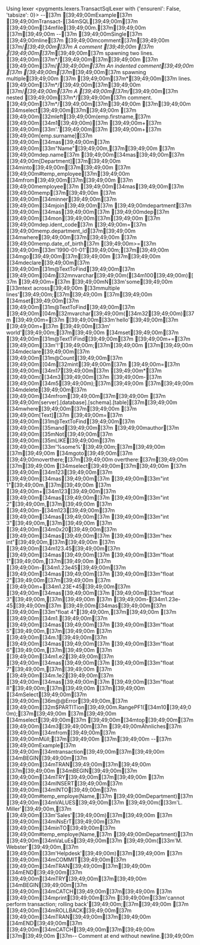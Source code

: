 Using lexer <pygments.lexers.TransactSqlLexer with {'ensurenl': False, 'tabsize': 0}>
--[37m [39;49;00mExample[37m [39;49;00mTransact-[34mSQL[39;49;00m[37m [39;49;00m[34mfile[39;49;00m.[37m[39;49;00m
[37m[39;49;00m
--[37m [39;49;00mSingle[37m [39;49;00mline[37m [39;49;00mcomment[37m[39;49;00m
[37m/*[39;49;00m[37m A comment [39;49;00m
[37m [39;49;00m[37m*[39;49;00m[37m spawning two lines. [39;49;00m[37m*/[39;49;00m[37m[39;49;00m
[37m                         [39;49;00m[37m/*[39;49;00m[37m An indented comment[39;49;00m
[37m                          [39;49;00m[37m*[39;49;00m[37m spawning multiple[39;49;00m
[37m                          [39;49;00m[37m*[39;49;00m[37m lines. [39;49;00m[37m*/[39;49;00m[37m[39;49;00m
[37m/*[39;49;00m[37m A [39;49;00m[37m/*[39;49;00m[37m nested [39;49;00m[37m*/[39;49;00m[37m comment. [39;49;00m[37m*/[39;49;00m[37m[39;49;00m
[37m[39;49;00m
[34mselect[39;49;00m[37m[39;49;00m
[37m    [39;49;00m[32mleft[39;49;00m(emp.firstname,[37m [39;49;00m[34m1[39;49;00m)[37m [39;49;00m+[37m [39;49;00m[33m'.'[39;49;00m[37m [39;49;00m+[37m [39;49;00m[emp.surname][37m [39;49;00m[34mas[39;49;00m[37m [39;49;00m[33m"Name"[39;49;00m,[37m[39;49;00m
[37m    [39;49;00mdep.name[37m [39;49;00m[34mas[39;49;00m[37m [39;49;00m[Department][37m[39;49;00m
[34minto[39;49;00m[37m[39;49;00m
[37m    [39;49;00m#temp_employee[37m[39;49;00m
[34mfrom[39;49;00m[37m[39;49;00m
[37m    [39;49;00memployee[37m [39;49;00m[34mas[39;49;00m[37m [39;49;00memp[37m[39;49;00m
[37m    [39;49;00m[34minner[39;49;00m[37m [39;49;00m[34mjoin[39;49;00m[37m [39;49;00mdepartment[37m [39;49;00m[34mas[39;49;00m[37m [39;49;00mdep[37m [39;49;00m[34mon[39;49;00m[37m[39;49;00m
[37m       [39;49;00mdep.ident_code[37m [39;49;00m=[37m [39;49;00memp.department_id[37m[39;49;00m
[34mwhere[39;49;00m[37m[39;49;00m
[37m    [39;49;00memp.date_of_birth[37m [39;49;00m>=[37m [39;49;00m[33m'1990-01-01'[39;49;00m;[37m[39;49;00m
[34mgo[39;49;00m[37m[39;49;00m
[37m[39;49;00m
[34mdeclare[39;49;00m[37m [39;49;00m[31m@TextToFind[39;49;00m[37m [39;49;00m[04m[32mnvarchar[39;49;00m([34m100[39;49;00m)[37m [39;49;00m=[37m [39;49;00mN[33m'some[39;49;00m
[33mtext across[39;49;00m
[33mmultiple lines'[39;49;00m;[37m[39;49;00m
[37m[39;49;00m
[34mset[39;49;00m[37m [39;49;00m[31m@TextToFind[39;49;00m[37m [39;49;00m[04m[32mvarchar[39;49;00m([34m32[39;49;00m)[37m [39;49;00m=[37m [39;49;00m[33m'hello'[39;49;00m[37m [39;49;00m+[37m [39;49;00m[33m' world'[39;49;00m;[37m[39;49;00m
[34mset[39;49;00m[37m [39;49;00m[31m@TextTiFind[39;49;00m[37m [39;49;00m+=[37m [39;49;00m[33m'!'[39;49;00m;[37m[39;49;00m
[37m[39;49;00m
[34mdeclare[39;49;00m[37m [39;49;00m[31m@Count[39;49;00m[37m [39;49;00m[04m[32mint[39;49;00m[37m [39;49;00m=[37m [39;49;00m[34m17[39;49;00m[37m [39;49;00m*[37m [39;49;00m([34m3[39;49;00m[37m [39;49;00m-[37m [39;49;00m[34m5[39;49;00m);[37m[39;49;00m
[37m[39;49;00m
[34mdelete[39;49;00m[37m [39;49;00m[34mfrom[39;49;00m[37m[39;49;00m
[37m    [39;49;00m[server].[database].[schema].[table][37m[39;49;00m
[34mwhere[39;49;00m[37m[39;49;00m
[37m    [39;49;00m[Text][37m [39;49;00m=[37m [39;49;00m[31m@TextToFind[39;49;00m[37m [39;49;00m[35mand[39;49;00m[37m [39;49;00mauthor[37m [39;49;00m[35mNot[39;49;00m[37m [39;49;00m[35mLIKE[39;49;00m[37m [39;49;00m[33m'%some%'[39;49;00m;[37m[39;49;00m
[37m[39;49;00m
[34mgoto[39;49;00m[37m [39;49;00moverthere;[37m[39;49;00m
overthere:[37m[39;49;00m
[37m[39;49;00m
[34mselect[39;49;00m[37m[39;49;00m
[37m    [39;49;00m[34m123[39;49;00m[37m [39;49;00m[34mas[39;49;00m[37m [39;49;00m[33m"int 1"[39;49;00m,[37m[39;49;00m
[37m    [39;49;00m+[34m123[39;49;00m[37m [39;49;00m[34mas[39;49;00m[37m [39;49;00m[33m"int 2"[39;49;00m,[37m[39;49;00m
[37m    [39;49;00m-[34m123[39;49;00m[37m [39;49;00m[34mas[39;49;00m[37m [39;49;00m[33m"int 3"[39;49;00m,[37m[39;49;00m
[37m    [39;49;00m[34m0x20[39;49;00m[37m [39;49;00m[34mas[39;49;00m[37m [39;49;00m[33m"hex int"[39;49;00m,[37m[39;49;00m
[37m    [39;49;00m[34m123.45[39;49;00m[37m [39;49;00m[34mas[39;49;00m[37m [39;49;00m[33m"float 1"[39;49;00m,[37m[39;49;00m
[37m    [39;49;00m-[34m1.23e45[39;49;00m[37m [39;49;00m[34mas[39;49;00m[37m [39;49;00m[33m"float 2"[39;49;00m[37m[39;49;00m
[37m    [39;49;00m+[34m1.23E+45[39;49;00m[37m [39;49;00m[34mas[39;49;00m[37m [39;49;00m[33m"float 3"[39;49;00m,[37m[39;49;00m
[37m    [39;49;00m-[34m1.23e-45[39;49;00m[37m [39;49;00m[34mas[39;49;00m[37m [39;49;00m[33m"float 4"[39;49;00m,[37m[39;49;00m
[37m    [39;49;00m[34m1.[39;49;00m[37m [39;49;00m[34mas[39;49;00m[37m [39;49;00m[33m"float 5"[39;49;00m,[37m[39;49;00m
[37m    [39;49;00m[34m.1[39;49;00m[37m [39;49;00m[34mas[39;49;00m[37m [39;49;00m[33m"float 6"[39;49;00m,[37m[39;49;00m
[37m    [39;49;00m[34m1.e2[39;49;00m[37m [39;49;00m[34mas[39;49;00m[37m [39;49;00m[33m"float 7"[39;49;00m,[37m[39;49;00m
[37m    [39;49;00m[34m.1e2[39;49;00m[37m [39;49;00m[34mas[39;49;00m[37m [39;49;00m[33m"float 8"[39;49;00m;[37m[39;49;00m
[37m[39;49;00m
[34mSelect[39;49;00m[37m [39;49;00m[36m@@Error[39;49;00m,[37m [39;49;00m[32m$PARTITion[39;49;00m.RangePF1([34m10[39;49;00m);[37m[39;49;00m
[37m[39;49;00m
[34mselect[39;49;00m[37m [39;49;00m[34mtop[39;49;00m[37m [39;49;00m[34m3[39;49;00m[37m [39;49;00mÄhnliches[37m [39;49;00m[34mfrom[39;49;00m[37m [39;49;00mMüll;[37m[39;49;00m
[37m[39;49;00m
--[37m [39;49;00mExample[37m [39;49;00m[34mtransaction[39;49;00m[37m[39;49;00m
[34mBEGIN[39;49;00m[37m [39;49;00m[34mTRAN[39;49;00m[37m[39;49;00m
[37m[39;49;00m
[34mBEGIN[39;49;00m[37m [39;49;00m[34mTRY[39;49;00m[37m[39;49;00m
[37m   [39;49;00m[34mINSERT[39;49;00m[37m [39;49;00m[34mINTO[39;49;00m[37m [39;49;00m#temp_employe(Name,[37m [39;49;00mDepartment)[37m [39;49;00m[34mVALUES[39;49;00m[37m [39;49;00m([33m'L. Miller'[39;49;00m,[37m [39;49;00m[33m'Sales'[39;49;00m)[37m[39;49;00m
[37m   [39;49;00m[34miNsErT[39;49;00m[37m [39;49;00m[34minTO[39;49;00m[37m [39;49;00m#temp_employe(Name,[37m [39;49;00mDepartment)[37m [39;49;00m[34mVaLuEs[39;49;00m[37m [39;49;00m([33m'M. Webster'[39;49;00m,[37m [39;49;00m[33m'Helpdesk'[39;49;00m)[37m[39;49;00m
[37m   [39;49;00m[34mCOMMIT[39;49;00m[37m [39;49;00m[34mTRAN[39;49;00m[37m[39;49;00m
[34mEND[39;49;00m[37m [39;49;00m[34mTRY[39;49;00m[37m[39;49;00m
[34mBEGIN[39;49;00m[37m [39;49;00m[34mCATCH[39;49;00m[37m[39;49;00m
[37m   [39;49;00m[34mprint[39;49;00m[37m [39;49;00m[33m'cannot perform transaction; rolling back'[39;49;00m;[37m[39;49;00m
[37m   [39;49;00m[34mROLLBACK[39;49;00m[37m [39;49;00m[34mTRAN[39;49;00m[37m[39;49;00m
[34mEND[39;49;00m[37m [39;49;00m[34mCATCH[39;49;00m[37m[39;49;00m
[37m[39;49;00m
[37m-- Comment at end without newline.[39;49;00m
